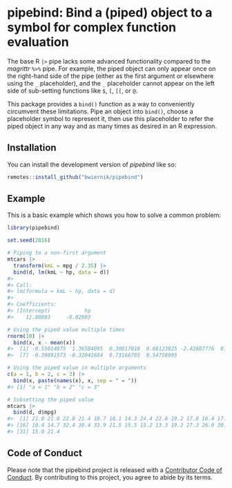 
<!-- README.md is generated from README.Rmd. Please edit that file -->

# pipebind: Bind a (piped) object to a symbol for complex function evaluation

<!-- badges: start -->
<!-- badges: end -->

The base R `|>` pipe lacks some advanced functionality compared to the
*magrittr* `%>%` pipe. For example, the piped object can only appear
once on the right-hand side of the pipe (either as the first argument or
elsewhere using the `_` placeholder), and the `_` placeholder cannot
appear on the left side of sub-setting functions like `$`, `[`, `[[`, or
`@`.

This package provides a `bind()` function as a way to conveniently
circumvent these limitations. Pipe an object into `bind()`, choose a
placeholder symbol to represent it, then use this placeholder to refer
the piped object in any way and as many times as desired in an R
expression.

## Installation

You can install the development version of *pipebind* like so:

``` r
remotes::install_github("bwiernik/pipebind")
```

## Example

This is a basic example which shows you how to solve a common problem:

``` r
library(pipebind)

set.seed(2016)

# Piping to a non-first argument
mtcars |>
  transform(kmL = mpg / 2.35) |>
  bind(d, lm(kmL ~ hp, data = d))
#> 
#> Call:
#> lm(formula = kmL ~ hp, data = d)
#> 
#> Coefficients:
#> (Intercept)           hp  
#>    12.80803     -0.02903

# Using the piped value multiple times
rnorm(10) |>
  bind(x, x - mean(x))
#>  [1] -0.55014875  1.36584095  0.30817018  0.66123825 -2.42687776  0.08185269
#>  [7] -0.39891573 -0.32041684  0.73166705  0.54758995

# Using the piped value in multiple arguments
c(a = 1, b = 2, c = 3) |>
  bind(x, paste(names(x), x, sep = " = "))
#> [1] "a = 1" "b = 2" "c = 3"

# Subsetting the piped value
mtcars |>
  bind(d, d$mpg)
#>  [1] 21.0 21.0 22.8 21.4 18.7 18.1 14.3 24.4 22.8 19.2 17.8 16.4 17.3 15.2 10.4
#> [16] 10.4 14.7 32.4 30.4 33.9 21.5 15.5 15.2 13.3 19.2 27.3 26.0 30.4 15.8 19.7
#> [31] 15.0 21.4
```

## Code of Conduct

Please note that the pipebind project is released with a [Contributor
Code of
Conduct](https://contributor-covenant.org/version/2/0/CODE_OF_CONDUCT.html).
By contributing to this project, you agree to abide by its terms.
